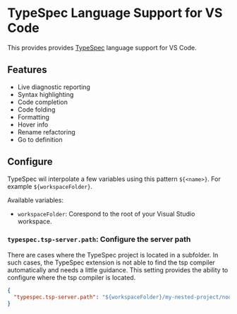 # TypeSpec Language Support for VS Code

This provides provides [TypeSpec](https://github.com/microsoft/typespec) language support for VS Code.

## Features

- Live diagnostic reporting
- Syntax highlighting
- Code completion
- Code folding
- Formatting
- Hover info
- Rename refactoring
- Go to definition

## Configure

TypeSpec wil interpolate a few variables using this pattern `${<name>}`. For example `${workspaceFolder}`.

Available variables:

- `workspaceFolder`: Corespond to the root of your Visual Studio workspace.

### `typespec.tsp-server.path`: Configure the server path

There are cases where the TypeSpec project is located in a subfolder. In such cases, the TypeSpec extension is not able to find the tsp compiler automatically and needs a little guidance.
This setting provides the ability to configure where the tsp compiler is located.

```json
{
  "typespec.tsp-server.path": "${workspaceFolder}/my-nested-project/node_modules/@typespec/compiler"
}
```
